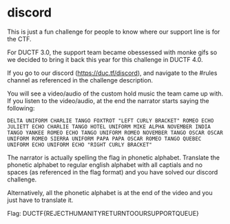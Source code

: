 discord
============

This is just a fun challenge for people to know where our support line is for the CTF.

For DUCTF 3.0, the support team became obessessed with monke gifs so we decided to bring it back this year for this challenge in DUCTF 4.0.

If you go to our discord (https://duc.tf/discord), and navigate to the #rules channel as referenced in the challenge description.

You will see a video/audio of the custom hold music the team came up with. If you listen to the video/audio, at the end the narrator starts saying the following:

```
DELTA UNIFORM CHARLIE TANGO FOXTROT "LEFT CURLY BRACKET" ROMEO ECHO JULIETT ECHO CHARLIE TANGO HOTEL UNIFORM MIKE ALPHA NOVEMBER INDIA TANGO YANKEE ROMEO ECHO TANGO UNIFORM ROMEO NOVEMBER TANGO OSCAR OSCAR UNIFORM ROMEO SIERRA UNIFORM PAPA PAPA OSCAR ROMEO TANGO QUEBEC UNIFORM ECHO UNIFORM ECHO "RIGHT CURLY BRACKET"
```

The narrator is actually spelling the flag in phonetic alphabet. Translate the phonetic alphabet to regular english alphabet with all captials and no spaces (as referenced in the flag format) and you have solved our discord challenge.

Alternatively, all the phonetic alphabet is at the end of the video and you just have to translate it.

Flag: DUCTF{REJECTHUMANITYRETURNTOOURSUPPORTQUEUE}